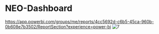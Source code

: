 # NEO-Dashboard

https://app.powerbi.com/groups/me/reports/4cc5692d-c6b5-45ca-960b-0b608e7b3502/ReportSection?experience=power-bi
![7](https://github.com/rahul-bharadwaaj/NEO-Dashboard/assets/89067138/5fbb2c0f-78c7-4b6f-82c3-26f49316d983)
